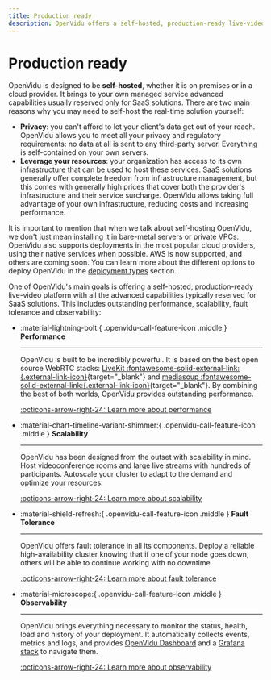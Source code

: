 ```yaml
---
title: Production ready
description: OpenVidu offers a self-hosted, production-ready live-video platform with advanced capabilities, including performance, scalability, fault tolerance and observability.
---
```


# Production ready

OpenVidu is designed to be **self-hosted**, whether it is on premises or in a cloud provider. It brings to your own managed service advanced capabilities usually reserved only for SaaS solutions. There are two main reasons why you may need to self-host the real-time solution yourself:

- **Privacy**: you can't afford to let your client's data get out of your reach. OpenVidu allows you to meet all your privacy and regulatory requirements: no data at all is sent to any third-party server. Everything is self-contained on your own servers.
- **Leverage your resources**: your organization has access to its own infrastructure that can be used to host these services. SaaS solutions generally offer complete freedom from infrastructure management, but this comes with generally high prices that cover both the provider's infrastructure and their service surcharge. OpenVidu allows taking full advantage of your own infrastructure, reducing costs and increasing performance.

It is important to mention that when we talk about self-hosting OpenVidu, we don't just mean installing it in bare-metal servers or private VPCs. OpenVidu also supports deployments in the most popular cloud providers, using their native services when possible. AWS is now supported, and others are coming soon. You can learn more about the different options to deploy OpenVidu in the [deployment types](../deployment-types.md) section.

One of OpenVidu's main goals is offering a self-hosted, production-ready live-video platform with all the advanced capabilities typically reserved for SaaS solutions. This includes outstanding performance, scalability, fault tolerance and observability:

<div class="grid cards" markdown>

-   :material-lightning-bolt:{ .openvidu-call-feature-icon .middle } __Performance__

    ---

    OpenVidu is built to be incredibly powerful. It is based on the best open source WebRTC stacks: [LiveKit :fontawesome-solid-external-link:{.external-link-icon}](https://livekit.io/){target="\_blank"} and [mediasoup :fontawesome-solid-external-link:{.external-link-icon}](https://mediasoup.org/){target="\_blank"}. By combining the best of both worlds, OpenVidu provides outstanding performance.

    [:octicons-arrow-right-24: Learn more about performance](./performance.md)

-   :material-chart-timeline-variant-shimmer:{ .openvidu-call-feature-icon .middle } __Scalability__

    ---

    OpenVidu has been designed from the outset with scalability in mind. Host videoconference rooms and large live streams with hundreds of participants. Autoscale your cluster to adapt to the demand and optimize your resources.

    [:octicons-arrow-right-24: Learn more about scalability](./scalability.md)

-   :material-shield-refresh:{ .openvidu-call-feature-icon .middle } __Fault Tolerance__

    ---

    OpenVidu offers fault tolerance in all its components. Deploy a reliable high-availability cluster knowing that if one of your node goes down, others will be able to continue working with no downtime.

    [:octicons-arrow-right-24: Learn more about fault tolerance](./fault-tolerance.md)

-   :material-microscope:{ .openvidu-call-feature-icon .middle } __Observability__

    ---

    OpenVidu brings everything necessary to monitor the status, health, load and history of your deployment. It automatically collects events, metrics and logs, and provides [OpenVidu Dashboard](./observability/openvidu-dashboard.md) and a [Grafana stack](./observability/grafana-stack.md) to navigate them.

    [:octicons-arrow-right-24: Learn more about observability](./observability/index.md)

</div>
